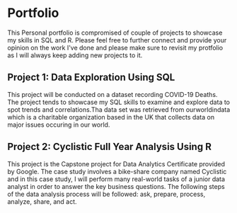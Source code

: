 # Portfolio
This Personal portfolio is compromised of couple of projects to showcase my skills in SQL and R. Please feel free to further connect and provide your opinion on the work I've done and please make sure to revisit my protfolio as I will always keep adding new projects to it. 

## Project 1: Data Exploration Using SQL
This project will be conducted on a dataset recording COVID-19 Deaths. The project tends to showcase my SQL skills to examine and explore data to spot trends and correlations.Tha data set was retrieved from ourworldindata which is a charitable organization based in the UK that collects data on major issues occuring in our world.

## Project 2:  Cyclistic Full Year Analysis Using R
This project is the Capstone project for Data Analytics Certificate provided by Google. The case study involves a bike-share company named Cyclistic and in this case study, I will perform many real-world tasks of a junior data analyst in order to answer the key business questions. The following steps of the data analysis process will be followed: ask, prepare, process, analyze, share, and act.
